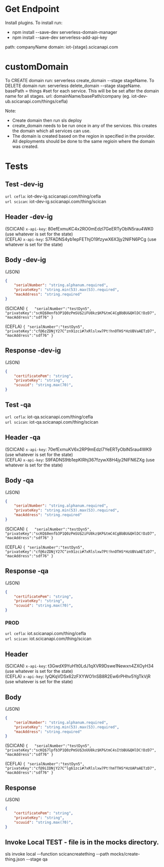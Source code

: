 # Get Endpoint
Install plugins. To install run:
- npm install --save-dev serverless-domain-manager
- npm install --save-dev serverless-add-api-key

path: companyName
domain: iot-{stage}.scicanapi.com

#  customDomain
To CREATE domain run: serverless create_domain --stage stageName. 
To DELETE domain run: serverless delete_domain --stage stageName.
basePath = things #set for each service. This will be be set after the domain name for all stages.
url: domainName/basePath/company (eg. iot-dev-ub.scicanapi.com/things/cefla)

Note:
- Create domain then run sls deploy
- create_domain needs to be run once in any of the services. this creates the domain which all services can use.
- The domain is created based on the region in specified in the provider. All deployments should be done to the same regioin where the domain was created.


# Tests
  
## Test -dev-ig  

`url cefla`: iot-dev-ig.scicanapi.com/thing/cefla  
`url scican`: iot-dev-ig.scicanapi.com/thing/scican

## Header -dev-ig  

(SCICAN) `x-api-key`: 80efExmuKC4x2RO0mEdzl7GeERTyOblN5rau4WK0 (use whatever is set for the state)  
(CEFLA) `x-api-key`: S7FADNS4yb1epFEThjO19fzywX6X3jy2NlFN6PCg (use whatever is set for the state)

## Body  -dev-ig  

(JSON)
```json
{
    "serialNumber": "string.alphanum.required",
    "privateKey": "string.min(53).max(53).required",
    "macAddress": "string.required"
}
```

(SCICAN) 
`
{  
    "serialNumber":"testDyn5",
    "privateKey":"scKQ$0enfb3P1Q0zPmSU$2iFU8kz$KP&tmC4CgBbBU&QHlDC!DzD7",
    "macAddress":"sdf76"
} 
`

(CEFLA) 
`
{
    "serialNumber":"testDyn5",
    "privateKey":"cf@6zZDNjY27C^zn91zci#7xRlslxw7Pt!hnOTHS*HzUBVaAETzD7",
    "macAddress":"sdf76"
} 
`
## Response  -dev-ig  

(JSON)
```json
{
    "certificatePem": "string",
    "privateKey": "string",
    "scuuid": "string.max(70)",
}
```
  
## Test -qa 

`url cefla`: iot-qa.scicanapi.com/thing/cefla  
`url scican`: iot-qa.scicanapi.com/thing/scican

## Header -qa  

(SCICAN) `x-api-key`: 70efExmuKV6x2RP9mEdzl7YeERTyOblN5rau4WK9 (use whatever is set for the state)  
(CEFLA) `x-api-key`: S9FADNS9tb1epKIRhj367fzywX8H4jy2NlFN6ZXg (use whatever is set for the state)

## Body  -qa  

(JSON)
```json
{
    "serialNumber": "string.alphanum.required",
    "privateKey": "string.min(53).max(53).required",
    "macAddress": "string.required"
}
```

(SCICAN) 
`
{  
    "serialNumber":"testDyn5",
    "privateKey":"scKQ$0enfb3P1Q0zPmSU$2iFU8kz$KP&tmC4CgBbBU&QHlDC!DzD7",
    "macAddress":"sdf76"
} 
`

(CEFLA) 
`
{
    "serialNumber":"testDyn5",
    "privateKey":"cf@6zZDNjY27C^zn91zci#7xRlslxw7Pt!hnOTHS*HzUBVaAETzD7",
    "macAddress":"sdf76"
} 
`
## Response  -qa  

(JSON)
```json
{
    "certificatePem": "string",
    "privateKey": "string",
    "scuuid": "string.max(70)",
}
```


### PROD

`url cefla`: iot.scicanapi.com/thing/cefla  
`url scican`: iot.scicanapi.com/thing/scican

## Header  

(SCICAN) `x-api-key`: t3GwdX9YuH1t0LdJ1qXVR9Dswe1Newxn4ZXOyH34 (use whatever is set for the state)  
(CEFLA) `x-api-key`: IyQKqVDSx62zFXYWO1nSB8R2Ew6rPHhv5YgTkVjR (use whatever is set for the state)

## Body  

(JSON)
```json
{
    "serialNumber": "string.alphanum.required",
    "privateKey": "string.min(53).max(53).required",
    "macAddress": "string.required"
}
```

(SCICAN) 
`
{  
    "serialNumber":"testDyn5",
    "privateKey":"scKQ$7lpfb3P1Q0zPmSU$3oUU8kz$KP&tmC4sItbBU&QHlDC!DzD7",
    "macAddress":"sdf76"
} 
`

(CEFLA) 
`
{
    "serialNumber":"testDyn5",
    "privateKey":"cf@9iIDNjY27C^lg61zci#7xRlslxw7Pt!hmTTHS*HzUAPaAETzD7",
    "macAddress":"sdf76"
} 
`
## Response  

(JSON)
```json
{
    "certificatePem": "string",
    "privateKey": "string",
    "scuuid": "string.max(70)",
}
```

## Invoke Local TEST - file is in the mocks directory.
sls invoke local --function scicancreatething --path mocks/create-thing.json --stage qa
